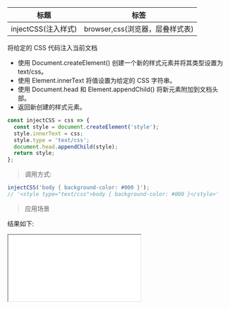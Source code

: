 | 标题                | 标签                            |
| ------------------- | ------------------------------- |
| injectCSS(注入样式) | browser,css(浏览器，层叠样式表) |

将给定的 CSS 代码注入当前文档

- 使用 Document.createElement() 创建一个新的样式元素并将其类型设置为 text/css。
- 使用 Element.innerText 将值设置为给定的 CSS 字符串。
- 使用 Document.head 和 Element.appendChild() 将新元素附加到文档头部。
- 返回新创建的样式元素。

```js
const injectCSS = css => {
  const style = document.createElement('style');
  style.innerText = css;
  style.type = 'text/css';
  document.head.appendChild(style);
  return style;
};
```

> 调用方式:

```js
injectCSS('body { background-color: #000 }');
// '<style type="text/css">body { background-color: #000 }</style>'
```

> 应用场景

<div class="code-editor" data-url="codes/javascript/html/injectCSS.html" data-language="html"></div>

结果如下:

<iframe src="codes/javascript/html/injectCSS.html"></iframe>
